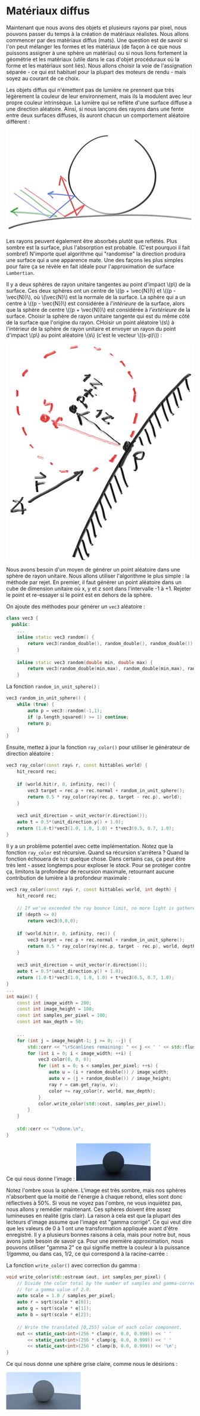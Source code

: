 # Matériaux diffus

Maintenant que nous avons des objets et plusieurs rayons par pixel, nous pouvons passer du temps à la création de matériaux réalistes. Nous allons commencer par des matériaux diffus (mats). Une question est de savoir si l'on peut mélanger les formes et les matériaux (de façon à ce que nous puissons assigner à une sphère un matériau) ou si nous lions fortement la géométrie et les matériaux (utile dans le cas d'objet procéduraux où la forme et les matériaux sont liés). Nous allons choisir la voie de l'assignation séparée - ce qui est habituel pour la plupart des moteurs de rendu - mais soyez au courant de ce choix.

Les objets diffus qui n'émettent pas de lumière ne prennent que très légèrement la couleur de leur environnement, mais ils la modulent avec leur propre couleur intrinsèque. La lumière qui se reflète d'une surface diffuse a une direction aléatoire. Ainsi, si nous lançons des rayons dans une fente entre deux surfaces diffuses, ils auront chacun un comportement aléatoire différent :

![Rayons de lumière qui rebondissent](img/lumiere_rebonds.jpg)

Les rayons peuvent également être absorbés plutôt que reflétés. Plus sombre est la surface, plus l'absorption est probable. (C'est pourquoi il fait sombre!) N'importe quel algorithme qui "randomise" la direction produira une surface qui a une apparence mate. Une des façons les plus simples pour faire ça se révèle en fait idéale pour l'approximation de surface `Lambertian`. 

Il y a deux sphères de rayon unitaire tangentes au point d'impact \\(p\\) de la surface. Ces deux sphères ont un centre de \\((p + \vec{N})\\) et \\((p - \vec{N})\\), où \\(\vec{N}\\) est la normale de la surface. La sphère qui a un centre à \\((p - \vec{N})\\) est considérée à *l'intérieure* de la surface, alors que la sphère de centre \\((p + \vec{N})\\) est considérée à *l'extérieure* de la surface. Choisir la sphère de rayon unitaire tangente qui est du même côté de la surface que l'origine du rayon. CHoisir un point aléatoire \\(s\\) à l'intérieur de la sphère de rayon unitaire et envoyer un rayon du point d'impact \\(p\\) au point aléatoire \\(s\\) (c'est le vecteur \\((s-p)\\)) :

![Rebon aléatoire de rayon](img/rebond_aleatoire_rayon.jpg)

Nous avons besoin d'un moyen de générer un point aléatoire dans une sphère de rayon unitaire. Nous allons utiliser l'algorithme le plus simple : la méthode par rejet. En premier, il faut générer un point aléatoire dans un cube de dimension unitaire où x, y et z sont dans l'intervalle -1 à +1. Rejeter le point et re-essayer si le point est en dehors de la sphère.

On ajoute des méthodes pour générer un `vec3` aléatoire :
```cpp
class vec3 {
  public:
    ...
    inline static vec3 random() {
        return vec3(random_double(), random_double(), random_double());
    }

    inline static vec3 random(double min, double max) {
        return vec3(random_double(min,max), random_double(min,max), random_double(min,max));
    }
```

La fonction `random_in_unit_sphere()` :
```cpp
vec3 random_in_unit_sphere() {
    while (true) {
        auto p = vec3::random(-1,1);
        if (p.length_squared() >= 1) continue;
        return p;
    }
}
```

Ensuite, mettez à jour la fonction `ray_color()` pour utiliser le générateur de direction aléatoire :
```cpp
vec3 ray_color(const ray& r, const hittable& world) {
    hit_record rec;

    if (world.hit(r, 0, infinity, rec)) {
        vec3 target = rec.p + rec.normal + random_in_unit_sphere();
        return 0.5 * ray_color(ray(rec.p, target - rec.p), world);
    }

    vec3 unit_direction = unit_vector(r.direction());
    auto t = 0.5*(unit_direction.y() + 1.0);
    return (1.0-t)*vec3(1.0, 1.0, 1.0) + t*vec3(0.5, 0.7, 1.0);
}
```

Il y a un problème potentiel avec cette implémentation. Notez que la fonction `ray_color` est récursive. Quand sa récursion s'arrêtera ? Quand la fonction échouera de `hit` quelque chose. Dans certains cas, ça peut être très lent - assez longtemps pour exploser le *stack*. Pour se protéger contre ça, limitons la profondeur de recursion maximale, retournant aucune contribution de lumière à la profondeur maximale :

```cpp
vec3 ray_color(const ray& r, const hittable& world, int depth) {
    hit_record rec;

    // If we've exceeded the ray bounce limit, no more light is gathered.
    if (depth <= 0)
        return vec3(0,0,0);

    if (world.hit(r, 0, infinity, rec)) {
        vec3 target = rec.p + rec.normal + random_in_unit_sphere();
        return 0.5 * ray_color(ray(rec.p, target - rec.p), world, depth-1);
    }

    vec3 unit_direction = unit_vector(r.direction());
    auto t = 0.5*(unit_direction.y() + 1.0);
    return (1.0-t)*vec3(1.0, 1.0, 1.0) + t*vec3(0.5, 0.7, 1.0);
}
...
int main() {
    const int image_width = 200;
    const int image_height = 100;
    const int samples_per_pixel = 100;
    const int max_depth = 50;

    ...
    for (int j = image_height-1; j >= 0; --j) {
        std::cerr << "\rScanlines remaining: " << j << ' ' << std::flush;
        for (int i = 0; i < image_width; ++i) {
            vec3 color(0, 0, 0);
            for (int s = 0; s < samples_per_pixel; ++s) {
                auto u = (i + random_double()) / image_width;
                auto v = (j + random_double()) / image_height;
                ray r = cam.get_ray(u, v);
                color += ray_color(r, world, max_depth);
            }
            color.write_color(std::cout, samples_per_pixel);
        }
    }

    std::cerr << "\nDone.\n";
}
```

Ce qui nous donne l'image :
![Premier rendu d'une sphère diffuse](img/premier_rendu_materiau_diffus.jpg)

Notez l'ombre sous la sphère. L'image est très sombre, mais nos sphères n'absorbent que la moitié de l'énergie à chaque rebond, elles sont donc réflectives à 50%. Si vous ne voyez pas l'ombre, ne vous inquiètez pas, nous allons y remédier maintenant. Ces sphères doivent être assez lumineuses en réalité (gris clair). La raison à cela est que la plupart des lecteurs d'image assume que l'image est "gamma corrigé". Ce qui veut dire que les valeurs de 0 à 1 ont une transformation appliquée avant d'être enregistré. Il y a plusieurs bonnes raisons à cela, mais pour notre but, nous avons juste besoin de savoir ça. Pour une première approximation, nous pouvons utiliser "gamma 2" ce qui signifie mettre la couleur à la puissance *1/gamma*, ou dans cas, 1/2, ce qui correspond à la racine-carrée :

La fonction `write_color()` avec correction du gamma :

```cpp
void write_color(std::ostream &out, int samples_per_pixel) {
    // Divide the color total by the number of samples and gamma-correct
    // for a gamma value of 2.0.
    auto scale = 1.0 / samples_per_pixel;
    auto r = sqrt(scale * e[0]);
    auto g = sqrt(scale * e[1]);
    auto b = sqrt(scale * e[2]);

    // Write the translated [0,255] value of each color component.
    out << static_cast<int>(256 * clamp(r, 0.0, 0.999)) << ' '
        << static_cast<int>(256 * clamp(g, 0.0, 0.999)) << ' '
        << static_cast<int>(256 * clamp(b, 0.0, 0.999)) << '\n';
}
```

Ce qui nous donne une sphère grise claire, comme nous le désirions :

![Sphère diffuse avec correction du gamma](img/sphere_gamma_corrige.jpg)